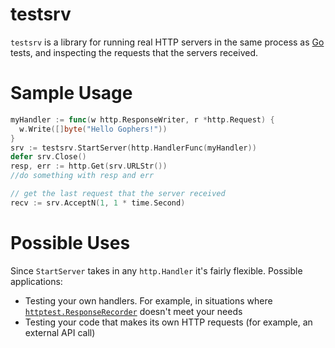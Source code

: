 # testsrv

`testsrv` is a library for running real HTTP servers in the same process as
[Go](http://golang.org) tests, and inspecting the requests that the servers received.

# Sample Usage

```go
myHandler := func(w http.ResponseWriter, r *http.Request) {
  w.Write([]byte("Hello Gophers!"))
}
srv := testsrv.StartServer(http.HandlerFunc(myHandler))
defer srv.Close()
resp, err := http.Get(srv.URLStr())
//do something with resp and err

// get the last request that the server received
recv := srv.AcceptN(1, 1 * time.Second)
```

# Possible Uses
Since `StartServer` takes in any `http.Handler` it's fairly flexible. Possible applications:

- Testing your own handlers. For example, in situations where [`httptest.ResponseRecorder`](http://godoc.org/net/http/httptest#ResponseRecorder) doesn't meet your needs
- Testing your code that makes its own HTTP requests (for example, an external API call)
